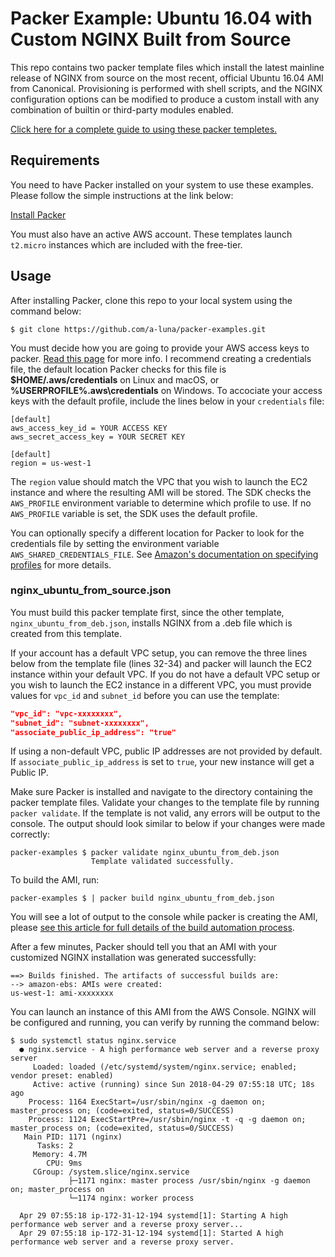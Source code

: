 # Packer Example: Ubuntu 16.04 with Custom NGINX Built from Source
This repo contains two packer template files which install the latest mainline release of NGINX from source on the most recent, official Ubuntu 16.04 AMI from Canonical. Provisioning is performed with shell scripts, and the NGINX configuration options can be modified to produce a custom install with any combination of builtin or third-party modules enabled.

[Click here for a complete guide to using these packer templetes.](https://alunablog.com/2018/03/30/packer-template-aws-ec2-ubuntu-nginx/)

## Requirements
You need to have Packer installed on your system to use these examples. Please follow the simple instructions at the link below:

[Install Packer](https://www.packer.io/intro/getting-started/install.html)

You must also have an active AWS account. These templates launch `t2.micro` instances which are included with the free-tier.

## Usage
After installing Packer, clone this repo to your local system using the command below:

`$ git clone https://github.com/a-luna/packer-examples.git`

You must decide how you are going to provide your AWS access keys to packer. [Read this page](https://www.packer.io/docs/builders/amazon.html#authentication) for more info. I recommend creating a credentials file, the default location Packer checks for this file is **$HOME/.aws/credentials** on Linux and macOS, or **%USERPROFILE%.aws\credentials** on Windows. To accociate your access keys with the default profile, include the lines below in your `credentials` file:

```
[default]
aws_access_key_id = YOUR ACCESS KEY
aws_secret_access_key = YOUR SECRET KEY

[default]
region = us-west-1
```

The `region` value should match the VPC that you wish to launch the EC2 instance and where the resulting AMI will be stored. The SDK checks the `AWS_PROFILE` environment variable to determine which profile to use. If no `AWS_PROFILE` variable is set, the SDK uses the default profile.

You can optionally specify a different location for Packer to look for the credentials file by setting the environment variable `AWS_SHARED_CREDENTIALS_FILE`. See [Amazon's documentation on specifying profiles](https://docs.aws.amazon.com/sdk-for-go/v1/developer-guide/configuring-sdk.html#specifying-profiles) for more details.

### nginx_ubuntu_from_source.json
You must build this packer template first, since the other template, `nginx_ubuntu_from_deb.json`, installs NGINX from a .deb file which is created from this template.

If your account has a default VPC setup, you can remove the three lines below from the template file (lines 32-34) and packer will launch the EC2 instance within your default VPC. If you do not have a default VPC setup or you wish to launch the EC2 instance in a different VPC, you must provide values for `vpc_id` and `subnet_id`  before you can use the template:

```JSON
"vpc_id": "vpc-xxxxxxxx",
"subnet_id": "subnet-xxxxxxxx",
"associate_public_ip_address": "true"
```

If using a non-default VPC, public IP addresses are not provided by default. If `associate_public_ip_address` is set to `true`, your new instance will get a Public IP.

Make sure Packer is installed and navigate to the directory containing the packer template files. Validate your changes to the template file by running `packer validate`. If the template is not valid, any errors will be output to the console. The output should look similar to below if your changes were made correctly:

```
packer-examples $ packer validate nginx_ubuntu_from_deb.json
                  Template validated successfully.
```

To build the AMI, run:

```
packer-examples $ | packer build nginx_ubuntu_from_deb.json
```

You will see a lot of output to the console while packer is creating the AMI, please [see this article for full details of the build automation process](https://alunablog.com/2018/03/30/packer-template-aws-ec2-ubuntu-nginx/).

After a few minutes, Packer should tell you that an AMI with your customized NGINX installation was generated successfully:

```
==> Builds finished. The artifacts of successful builds are:
--> amazon-ebs: AMIs were created:
us-west-1: ami-xxxxxxxx
```

You can launch an instance of this AMI from the AWS Console. NGINX will be configured and running, you can verify by running the command below:

```
$ sudo systemctl status nginx.service
  ● nginx.service - A high performance web server and a reverse proxy server
     Loaded: loaded (/etc/systemd/system/nginx.service; enabled; vendor preset: enabled)
     Active: active (running) since Sun 2018-04-29 07:55:18 UTC; 18s ago
    Process: 1164 ExecStart=/usr/sbin/nginx -g daemon on; master_process on; (code=exited, status=0/SUCCESS)
    Process: 1124 ExecStartPre=/usr/sbin/nginx -t -q -g daemon on; master_process on; (code=exited, status=0/SUCCESS)
   Main PID: 1171 (nginx)
      Tasks: 2
     Memory: 4.7M
        CPU: 9ms
     CGroup: /system.slice/nginx.service
             ├─1171 nginx: master process /usr/sbin/nginx -g daemon on; master_process on
             └─1174 nginx: worker process
             
  Apr 29 07:55:18 ip-172-31-12-194 systemd[1]: Starting A high performance web server and a reverse proxy server...
  Apr 29 07:55:18 ip-172-31-12-194 systemd[1]: Started A high performance web server and a reverse proxy server.
```
